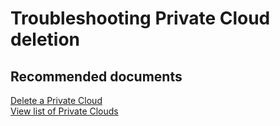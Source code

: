 # Troubleshooting Private Cloud deletion 


## **Recommended documents**

[Delete a Private Cloud](https://docs.cloudsimple.com/csportal/resources/privatecloudmanage/#delete-a-private-cloud)<br>
[View list of Private Clouds](https://docs.cloudsimple.com/csportal/resources/privatecloudmanage/#view-the-list-of-private-clouds)